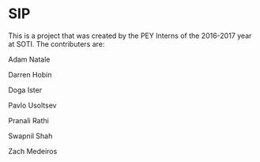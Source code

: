 # SIP
This is a project that was created by the PEY Interns of the 2016-2017 year at SOTI. The contributers are:

Adam Natale

Darren Hobin

Doga Ister

Pavlo Usoltsev

Pranali Rathi

Swapnil Shah

Zach Medeiros

